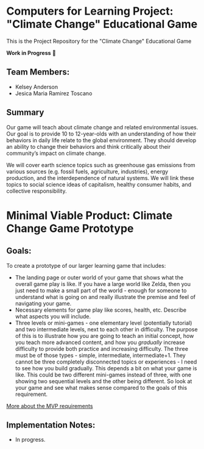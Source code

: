 # Computers for Learning Project: "Climate Change" Educational Game

This is the Project Repository for the "Climate Change" Educational Game

**Work in Progress** :construction_worker:

## Team Members:
* Kelsey Anderson
* Jesica Maria Ramirez Toscano


## Summary

Our game will teach about climate change and related environmental issues. Our goal is to provide 10 to 12-year-olds with an understanding of how their behaviors in daily life relate to the global environment. They should develop an ability to change their behaviors and think critically about their community’s impact on climate change.  

We will cover earth science topics such as greenhouse gas emissions from various sources (e.g. fossil fuels, agriculture, industries), energy production, and the interdependence of natural systems. We will link these topics to social science ideas of capitalism, healthy consumer habits, and collective responsibility.

# Minimal Viable Product: Climate Change Game Prototype

## Goals:

To create a prototype of our larger learning game that includes:
* The landing page or outer world of your game that shows what the overall game play is like. If you have a large world like Zelda, then you just need to make a small part of the world - enough for someone to understand what is going on and really illustrate the premise and feel of navigating your game.
* Necessary elements for game play like scores, health, etc. Describe what aspects you will include.
* Three levels or mini-games - one elementary level (potentially tutorial) and two intermediate levels, next to each other in difficulty. The purpose of this is to illustrate how you are going to teach an initial concept, how you teach more advanced content, and how you *gradually* increase difficulty to provide both practice and increasing difficulty. The three must be of those types - simple, intermediate, intermediate+1. They cannot be three completely disconnected topics or experiences - I need to see how you build gradually. This depends a bit on what your game is like. This could be two different mini-games instead of three, with one showing two sequential levels and the other being different. So look at your game and see what makes sense compared to the goals of this requirement.

[More about the MVP requirements](https://classes.cs.uchicago.edu/archive/2020/fall/20900-1/lecs/MVP.html)

## Implementation Notes:
* In progress.